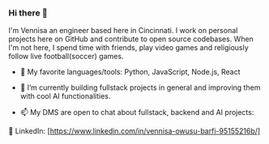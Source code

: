 ### Hi there 👋
I'm Vennisa an engineer based here in Cincinnati. I work on personal projects here on GitHub and contribute to open source codebases. When I'm not here, I spend time with friends, play video games and religiously follow live football(soccer) games.

- 🔭 My favorite languages/tools: Python, JavaScript, Node.js, React
  
- 🌱 I’m currently building fullstack projects in general and improving them with cool AI functionalities.

- 📫 My DMS are open to chat about fullstack, backend and AI projects:

🔗 LinkedIn: [https://www.linkedin.com/in/vennisa-owusu-barfi-95155216b/]




